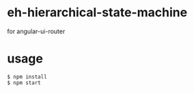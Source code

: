eh-hierarchical-state-machine
======

for angular-ui-router

usage
======

    $ npm install
    $ npm start
